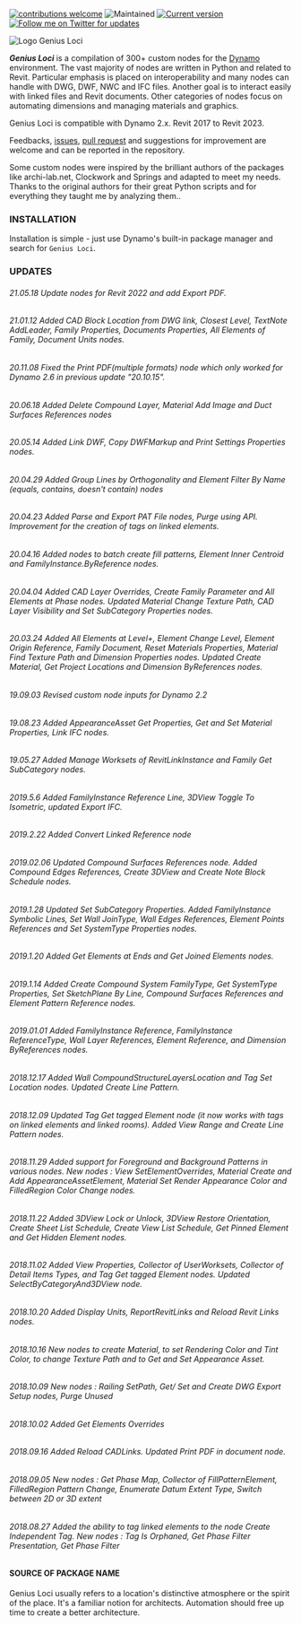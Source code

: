 [![contributions welcome](https://img.shields.io/badge/contributions-welcome-brightgreen.svg?style=flat)](https://github.com/albandechasteigner/GeniusLociForDynamo/issues)
![Maintained](https://img.shields.io/badge/maintained-yes-brightgreen.svg)
[![Current version](https://img.shields.io/badge/current%20version-2020.9.17-brightgreen.svg)](http://dynamopackages.com/)
[![Follow me on Twitter for updates](https://img.shields.io/twitter/follow/geniusloci_bim.svg?label=Follow&style=social)](https://twitter.com/geniusloci_bim) 

![Logo Genius Loci](https://github.com/albandechasteigner/GeniusLociForDynamo/blob/master/Logo%20Genius%20Loci.png)

***Genius Loci*** is a compilation of 300+ custom nodes for the [Dynamo](http://www.dynamobim.com/) environment.
The vast majority of nodes are written in Python and related to Revit.
Particular emphasis is placed on interoperability and many nodes can handle with DWG, DWF, NWC and IFC files.
Another goal is to interact easily with linked files and Revit documents. 
Other categories of nodes focus on automating dimensions and managing materials and graphics.

Genius Loci is compatible with Dynamo 2.x. Revit 2017 to Revit 2023.

Feedbacks, [issues](https://github.com/albandechasteigner/GeniusLociForDynamo/issues), [pull request](https://github.com/albandechasteigner/GeniusLociForDynamo/pulls) and suggestions for improvement are welcome and can be reported in the repository.

Some custom nodes were inspired by the brilliant authors of the packages like archi-lab.net, Clockwork and Springs and adapted to meet my needs.
Thanks to the original authors for their great Python scripts and for everything they taught me by analyzing them..

### INSTALLATION
Installation is simple - just use Dynamo's built-in package manager and search for `Genius Loci`.

### UPDATES

###### 21.05.18 Update nodes for Revit 2022 and add Export PDF. 
###### 21.01.12 Added CAD Block Location from DWG link, Closest Level, TextNote AddLeader, Family Properties, Documents Properties, All Elements of Family, Document Units nodes. 
###### 20.11.08 Fixed the Print PDF(multiple formats) node which only worked for Dynamo 2.6 in previous update "20.10.15".
###### 20.06.18 Added Delete Compound Layer, Material Add Image and Duct Surfaces References nodes
###### 20.05.14 Added Link DWF, Copy DWFMarkup and Print Settings Properties nodes.
###### 20.04.29 Added Group Lines by Orthogonality and Element Filter By Name (equals, contains, doesn't contain) nodes
###### 20.04.23 Added Parse and Export PAT File nodes, Purge using API. Improvement for the creation of tags on linked elements.
###### 20.04.16 Added nodes to batch create fill patterns, Element Inner Centroid and FamilyInstance.ByReference nodes.
###### 20.04.04 Added CAD Layer Overrides, Create Family Parameter and All Elements at Phase nodes. Updated Material Change Texture Path, CAD Layer Visibility and Set SubCategory Properties nodes.
###### 20.03.24 Added All Elements at Level+, Element Change Level, Element Origin Reference, Family Document, Reset Materials Properties, Material Find Texture Path and Dimension Properties nodes. Updated Create Material, Get Project Locations and Dimension ByReferences nodes.
###### 19.09.03 Revised custom node inputs for Dynamo 2.2
###### 19.08.23 Added AppearanceAsset Get Properties, Get and Set Material Properties, Link IFC nodes.
###### 19.05.27 Added Manage Worksets of RevitLinkInstance and Family Get SubCategory nodes.
###### 2019.5.6 Added FamilyInstance Reference Line, 3DView Toggle To Isometric, updated Export IFC.
###### 2019.2.22 Added Convert Linked Reference node
###### 2019.02.06 Updated Compound Surfaces References node. Added Compound Edges References, Create 3DView and Create Note Block Schedule nodes.
###### 2019.1.28 Updated Set SubCategory Properties. Added FamilyInstance Symbolic Lines, Set Wall JoinType, Wall Edges References, Element Points References and Set SystemType Properties nodes.
###### 2019.1.20 Added Get Elements at Ends and Get Joined Elements nodes.
###### 2019.1.14 Added Create Compound System FamilyType, Get SystemType Properties, Set SketchPlane By Line, Compound Surfaces References and Element Pattern Reference nodes.
###### 2019.01.01 Added FamilyInstance Reference, FamilyInstance ReferenceType, Wall Layer References, Element Reference, and Dimension ByReferences nodes.
###### 2018.12.17 Added Wall CompoundStructureLayersLocation and Tag Set Location nodes. Updated Create Line Pattern.
###### 2018.12.09 Updated Tag Get tagged Element node (it now works with tags on linked elements and linked rooms). Added View Range and Create Line Pattern nodes.
###### 2018.11.29 Added support for Foreground and Background Patterns in various nodes. New nodes : View SetElementOverrides, Material Create and Add AppearanceAssetElement, Material Set Render Appearance Color and FilledRegion Color Change nodes.
###### 2018.11.22 Added 3DView Lock or Unlock, 3DView Restore Orientation, Create Sheet List Schedule, Create View List Schedule, Get Pinned Element and Get Hidden Element nodes.
###### 2018.11.02 Added View Properties, Collector of UserWorksets, Collector of Detail Items Types, and Tag Get tagged Element nodes. Updated SelectByCategoryAnd3DView node.
###### 2018.10.20 Added Display Units, ReportRevitLinks and Reload Revit Links nodes.
###### 2018.10.16 New nodes to create Material, to set Rendering Color and Tint Color, to change Texture Path and to Get and Set Appearance Asset.
###### 2018.10.09 New nodes : Railing SetPath, Get/ Set and Create DWG Export Setup nodes, Purge Unused
###### 2018.10.02  Added Get Elements Overrides
###### 2018.09.16  Added Reload CADLinks. Updated Print PDF in document node.
###### 2018.09.05 New nodes : Get Phase Map, Collector of FillPatternElement, FilledRegion Pattern Change, Enumerate Datum Extent Type, Switch between 2D or 3D extent
###### 2018.08.27 Added the ability to tag linked elements to the node Create Independent Tag. New nodes : Tag Is Orphaned, Get Phase Filter Presentation, Get Phase Filter

#### SOURCE OF PACKAGE NAME
Genius Loci usually refers to a location's distinctive atmosphere or the spirit of the place. It's a familiar notion for architects. Automation should free up time to create a better architecture.
